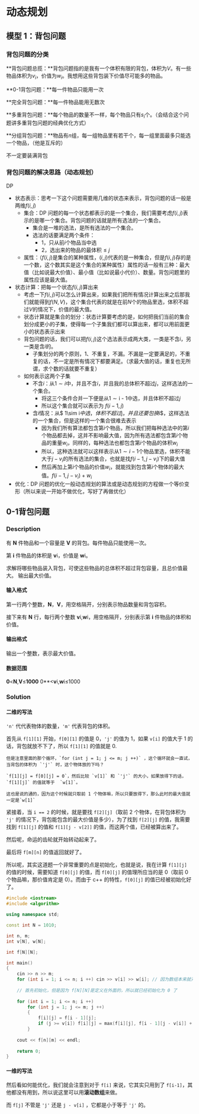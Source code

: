 # 动态规划

## 模型 1：背包问题

### 背包问题的分类

**背包问题总揽：**背包问题指的是我有一个体积有限的背包，体积为$V$。有一些物品体积为$v_i$，价值为$w_i$。我想用这些背包装下价值尽可能多的物品。

**0-1背包问题：**每一件物品只能用一次

**完全背包问题：**每一件物品能用无数次

**多重背包问题：**每个物品的数量不一样，每个物品只有$s_i$个。（会结合这个问题讲多重背包问题的经典优化方式）

**分组背包问题：**物品有$n$组，每一组物品里有若干个，每一组里面最多只能选一个物品，（他是互斥的）

不一定要装满背包

### 背包问题的解决思路（动态规划）

DP

* 状态表示：思考一下这个问题需要用几维的状态来表示，背包问题的话一般是两维$f(i,j)$
  * 集合：DP 问题的每一个状态都表示的是一个集合，我们需要考虑$f(i, j)$表示的是哪一个集合。背包问题的话就是所有选法的一个集合。
    * 集合是一堆的选法，是所有选法的一个集合。
    * 选法的话要满足两个条件：
      * 1，只从前$i$个物品当中选
      * 2，选出来的物品的最体积$\leq j$
  * 属性：（$f(i,j)$是集合的某种属性，$(i, j)$代表的是一种集合，但是$f(i,j)$存的是一个数，这个数其实是这个集合的某种属性）属性的话一般有三种：最大值（比如说最大价值）、最小值（比如说最小代价）、数量。背包问题里的属性应该是最大值。
* 状态计算：把每一个状态$f(i,j)$算出来
  * 考虑一下$f(i, j)$可以怎么计算出来，如果我们把所有情况计算出来之后那我们就能得到$f(N, V)$，这个集合代表的就是在前$N$个的物品里选，体积不超过$V$的情况下，价值的最大值。
  * 状态计算就是集合的划分：状态计算要考虑的是，如何把我们当前的集合划分成更小的子集，使得每一个子集我们都可以算出来，都可以用前面更小的状态表示出来
  * 背包问题的话，我们可以把$f(i,j)$这个选法表示成两大类，一类是不含$i$，另一类是含$i$的。
    * 子集划分的两个原则，1、不重复，不漏。不漏是一定要满足的，不重复的话，不一定是所有情况下都要满足。（求最大值的话，重复也无所谓，求个数的话就要不重复）
  * 如何表示这两个子集
    * 不含$i$：从$1 \sim i$中，并且不含$i$，并且我的总体积不超过$j$，这样选法的一个集合。
      * 将这三个条件合并一下便是从$1 \sim \text{i - 1}$中选，并且体积不超过$j$
      * 所以这个集合就可以表示为 $f(i-1, j)$
    * 含$i$情况：从$ 1\sim i$中选，体积不超过$j$，并且还要包换$i$，这样选法的一个集合，但是这样的一个集合很难去表示
      * 因为我们所有算法都包含第$i$个物品，所以我们把每种选法中的第$i$个物品都去掉，这并不影响最大值，因为所有选法都包含第$i$个物品的重量$w_i$，同样的，每种选法也都包含第$i$个物品的体积$w_i$
      * 所以，这种选法就可以这样表示从$1 \sim i-1$个物品里选，体积不能大于$j-v_i$的所有选法的集合，也就是找$f(i-1,j-v_i)$下的最大值
      * 然后再加上第$i$个物品的价值$w_i$，就能找到包含第$i$个物体的最大值。$f(i-1,j-v_i)+w_i$
* 优化：DP 问题的优化一般动态规划的算法或是动态规划的方程做一个等价变形（所以来说一开始不做优化，写好了再做优化）

## 0-1背包问题

### Description

有 **N** 件物品和一个容量是 **V** 的背包。每件物品只能使用一次。

第 **i** 件物品的体积是 **v**i，价值是 **w**i。

求解将哪些物品装入背包，可使这些物品的总体积不超过背包容量，且总价值最大。
输出最大价值。

#### 输入格式

第一行两个整数，**N**，**V**，用空格隔开，分别表示物品数量和背包容积。

接下来有 **N** 行，每行两个整数 **v**i,**w**i，用空格隔开，分别表示第 **i** 件物品的体积和价值。

#### 输出格式

输出一个整数，表示最大价值。

#### 数据范围

**0**<**N**,**V**≤**1000**
0**<**v**i,**w**i≤1000

### Solution

#### 二维的写法

`'n'` 代代表物体的数量，`'m'` 代表背包的体积。

首先从 `f[1][1]` 开始，`f[0][1]` 的值是 0，`'j'` 的值为 1，如果 `v[i]` 的值大于 1 的话，背包就放不下了，所以 `f[1][1]` 的值就是 0.

    但是注意里面的那个循环，`for (int j = 1; j <= m; j ++)` ，这个循环就会一直试，当背包的体积为 `'j'` 时，这个物体放的下吗？

    `f[1][j] = f[0][j] = 0`，然后比较 `v[1]` 和 `'j'` 的大小，如果放得下的话，`f[1][j]` 的值就等于  `w[1]`。

    这也是说的通的，因为这个时候就只取前 1 个物体嘛，所以只要放得下，那么此时的最大值就一定是`w[1]`

紧接着，当 `i == 2` 的时候，就是要找 `f[2][j]`（取前 2 个物体，在背包体积为 `'j'` 的情况下，背包能包含的最大价值是多少），为了找到 `f[2][j]` 的值，我需要找到 `f[1][j]` 的值和 `f[1][j - v[2]]` 的值，而这两个值，已经被算出来了。

然后呢，命运的齿轮就开始转动起来了。

最后将 `f[m][n]` 的值返回就好了。

所以呢，其实这道题一个非常重要的点是初始化，也就是说，我在计算 `f[1][j]` 的值的时候，需要知道 `f[0][j]` 的值，而 `f[0][j]` 的值理所应当的是 0（取前 0 个物品嘛，那价值肯定是 0）。而由于 c++ 的特性，`f[0][j]` 的值已经被初始化好了。

```c++
#include <iostream>
#include <algorithm>

using namespace std;

const int N = 1010;

int n, m;
int v[N], w[N];

int f[N][N];

int main()
{
    cin >> n >> m;
    for (int i = 1; i <= n; i ++) cin >> v[i] >> w[i]; // 因为数组本来就开的比较大，所以这样写是不会溢出的
  
    // 首先初始化，但是因为 f[N][N]是定义在外面的，所以就已经初始化为 0 了
  
    for (int i = 1; i <= n; i ++)
        for (int j = 1; j <= m; j ++)
        {
            f[i][j] = f[i - 1][j];
            if (j >= v[i]) f[i][j] = max(f[i][j], f[i - 1][j - v[i]] + w[i]);
        }
  
    cout << f[n][m] << endl;
  
    return 0;
}
```

#### 一维的写法

然后看如何能优化，我们就会注意到对于 `f[i]` 来说，它其实只用到了 `f[i-1]`，其他都没有用到，所以说这里可以用**滚动数组**来做。

而 `f[j]` 不管是 `'j'` 还是 `j - v[i]` ，它都是小于等于 `'j'` 的。
